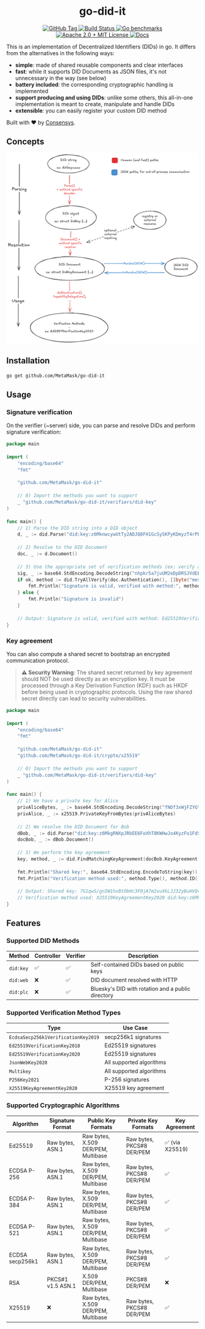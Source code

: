 <div align="center">
  <h1 align="center">go-did-it</h1>

  <p>
    <a href="https://github.com/MetaMask/go-did-it/tags">
        <img alt="GitHub Tag" src="https://img.shields.io/github/v/tag/MetaMask/go-did-it">
    </a>
    <a href="https://github.com/MetaMask/go-did-it/actions?query=">
      <img src="https://github.com/MetaMask/go-did-it/actions/workflows/gotest.yml/badge.svg" alt="Build Status">
    </a>
    <a href="https://MetaMask.github.io/go-did-it/dev/bench/">
        <img alt="Go benchmarks" src="https://img.shields.io/badge/Benchmarks-go-blue">
    </a>
    <a href="https://github.com/MetaMask/go-did-it/blob/v1/LICENSE.md">
        <img alt="Apache 2.0 + MIT License" src="https://img.shields.io/badge/License-Apache--2.0+MIT-green">
    </a>
    <a href="https://pkg.go.dev/github.com/MetaMask/go-did-it">
      <img src="https://img.shields.io/badge/Docs-godoc-blue" alt="Docs">
    </a>
  </p>
</div>

This is an implementation of Decentralized Identifiers (DIDs) in go. It differs from the alternatives in the following ways: 
- **simple**: made of shared reusable components and clear interfaces
- **fast**: while it supports DID Documents as JSON files, it's not unnecessary in the way (see below)
- **battery included**: the corresponding cryptographic handling is implemented
- **support producing and using DIDs**: unlike some others, this all-in-one implementation is meant to create, manipulate and handle DIDs
- **extensible**: you can easily register your custom DID method

Built with ❤️ by [Consensys](https://consensys.io/).

## Concepts

![`go-did-it` concepts](.github/concepts.png)

## Installation

```bash
go get github.com/MetaMask/go-did-it
```

## Usage

### Signature verification

On the verifier (~server) side, you can parse and resolve DIDs and perform signature verification:

```go
package main

import (
	"encoding/base64"
	"fmt"

	"github.com/MetaMask/go-did-it"
	
	// 0) Import the methods you want to support
	_ "github.com/MetaMask/go-did-it/verifiers/did-key"
)

func main() {
	// 1) Parse the DID string into a DID object
	d, _ := did.Parse("did:key:z6MknwcywUtTy2ADJQ8FH1GcSySKPyKDmyzT4rPEE84XREse")

	// 2) Resolve to the DID Document
	doc, _ := d.Document()

	// 3) Use the appropriate set of verification methods (ex: verify a signature for authentication purpose)
	sig, _ := base64.StdEncoding.DecodeString("nhpkr5a7juUM2eDpDRSJVdEE++0SYqaZXHtuvyafVFUx8zsOdDSrij+vHmd/ARwUOmi/ysmSD+b3K9WTBtmmBQ==")
	if ok, method := did.TryAllVerify(doc.Authentication(), []byte("message"), sig); ok {
		fmt.Println("Signature is valid, verified with method:", method.Type(), method.ID())
	} else {
		fmt.Println("Signature is invalid")
	}

	// Output: Signature is valid, verified with method: Ed25519VerificationKey2020 did:key:z6MknwcywUtTy2ADJQ8FH1GcSySKPyKDmyzT4rPEE84XREse#z6MknwcywUtTy2ADJQ8FH1GcSySKPyKDmyzT4rPEE84XREse
}
```

### Key agreement

You can also compute a shared secret to bootstrap an encrypted communication protocol.

> **⚠️ Security Warning**: The shared secret returned by key agreement should NOT be used directly as an encryption key. It must be processed through a Key Derivation Function (KDF) such as HKDF before being used in cryptographic protocols. Using the raw shared secret directly can lead to security vulnerabilities.

```go
package main

import (
	"encoding/base64"
	"fmt"

	"github.com/MetaMask/go-did-it"
	"github.com/MetaMask/go-did-it/crypto/x25519"

	// 0) Import the methods you want to support
	_ "github.com/MetaMask/go-did-it/verifiers/did-key"
)

func main() {
	// 1) We have a private key for Alice
	privAliceBytes, _ := base64.StdEncoding.DecodeString("fNOf3xWjFZYGYWixorM5+JR+u/2Udnc9Zw5+9rSvjqo=")
	privAlice, _ := x25519.PrivateKeyFromBytes(privAliceBytes)

	// 2) We resolve the DID Document for Bob
	dBob, _ := did.Parse("did:key:z6MkgRNXpJRbEE6FoXhT8KWHwJo4KyzFo1FdSEFpRLh5vuXZ")
	docBob, _ := dBob.Document()

	// 3) We perform the key agreement
	key, method, _ := did.FindMatchingKeyAgreement(docBob.KeyAgreement(), privAlice)

	fmt.Println("Shared key:", base64.StdEncoding.EncodeToString(key))
	fmt.Println("Verification method used:", method.Type(), method.ID())

	// Output: Shared key: 7G1qwS/gn5W1hxBtObHc3F0jA7m2vuXkLJJ32yBuHVQ=
	// Verification method used: X25519KeyAgreementKey2020 did:key:z6MkgRNXpJRbEE6FoXhT8KWHwJo4KyzFo1FdSEFpRLh5vuXZ#z6LSjeQx2VkXz8yirhrYJv8uicu9BBaeYU3Q1D9sFBovhmPF
}
```

## Features

### Supported DID Methods

| Method    | Controller | Verifier | Description                                        |
|-----------|------------|----------|----------------------------------------------------|
| `did:key` | ✅          | ✅        | Self-contained DIDs based on public keys           |
| `did:web` | ❌          | ✅        | DID document resolved with HTTP                    |
| `did:plc` | ❌          | ✅        | Bluesky's DID with rotation and a public directory |

### Supported Verification Method Types

| Type                                | Use Case                 |
|-------------------------------------|--------------------------|
| `EcdsaSecp256k1VerificationKey2019` | secp256k1 signatures     |
| `Ed25519VerificationKey2018`        | Ed25519 signatures       |
| `Ed25519VerificationKey2020`        | Ed25519 signatures       |
| `JsonWebKey2020`                    | All supported algorithms |
| `Multikey`                          | All supported algorithms |
| `P256Key2021`                       | P-256 signatures         |
| `X25519KeyAgreementKey2020`         | X25519 key agreement     |

### Supported Cryptographic Algorithms

| Algorithm       | Signature Format  | Public Key Formats                  | Private Key Formats       | Key Agreement  |
|-----------------|-------------------|-------------------------------------|---------------------------|----------------|
| Ed25519         | Raw bytes, ASN.1  | Raw bytes, X.509 DER/PEM, Multibase | Raw bytes, PKCS#8 DER/PEM | ✅ (via X25519) |
| ECDSA P-256     | Raw bytes, ASN.1  | Raw bytes, X.509 DER/PEM, Multibase | Raw bytes, PKCS#8 DER/PEM | ✅              |
| ECDSA P-384     | Raw bytes, ASN.1  | Raw bytes, X.509 DER/PEM, Multibase | Raw bytes, PKCS#8 DER/PEM | ✅              |
| ECDSA P-521     | Raw bytes, ASN.1  | Raw bytes, X.509 DER/PEM, Multibase | Raw bytes, PKCS#8 DER/PEM | ✅              |
| ECDSA secp256k1 | Raw bytes, ASN.1  | Raw bytes, X.509 DER/PEM, Multibase | Raw bytes, PKCS#8 DER/PEM | ✅              |
| RSA             | PKCS#1 v1.5 ASN.1 | X.509 DER/PEM, Multibase            | PKCS#8 DER/PEM            | ❌              |
| X25519          | ❌                 | Raw bytes, X.509 DER/PEM, Multibase | Raw bytes, PKCS#8 DER/PEM | ✅              |

